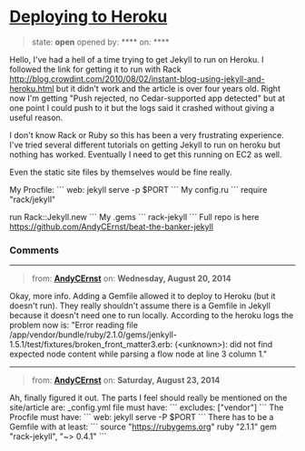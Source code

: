 # [Deploying to Heroku](https://github.com/jekyll/jekyll-help/issues/135)

> state: **open** opened by: **** on: ****

Hello,
I&#x27;ve had a hell of a time trying to get Jekyll to run on Heroku. I followed the link for getting it to run with Rack 
http://blog.crowdint.com/2010/08/02/instant-blog-using-jekyll-and-heroku.html but it didn&#x27;t work and the article is over four years old. Right now I&#x27;m getting &quot;Push rejected, no Cedar-supported app detected&quot; but at one point I could push to it but the logs said it crashed without giving a useful reason.

I don&#x27;t know Rack or Ruby so this has been a very frustrating experience. I&#x27;ve tried several different tutorials on getting Jekyll to run on heroku but nothing has worked. Eventually I need to get this running on EC2 as well.

Even the static site files by themselves would be fine really.

My Procfile:
&#x60;&#x60;&#x60;
web: jekyll serve -p $PORT
&#x60;&#x60;&#x60;
My config.ru
&#x60;&#x60;&#x60;
require &quot;rack/jekyll&quot;

run Rack::Jekyll.new
&#x60;&#x60;&#x60;
My .gems
&#x60;&#x60;&#x60;
rack-jekyll
&#x60;&#x60;&#x60;
Full repo is here https://github.com/AndyCErnst/beat-the-banker-jekyll

### Comments

---
> from: [**AndyCErnst**](https://github.com/jekyll/jekyll-help/issues/135#issuecomment-52878899) on: **Wednesday, August 20, 2014**

Okay, more info. Adding a Gemfile allowed it to deploy to Heroku (but it doesn&#x27;t run). They really shouldn&#x27;t assume there is a Gemfile in Jekyll because it doesn&#x27;t need one to run locally. According to the heroku logs the problem now is: &quot;Error reading file /app/vendor/bundle/ruby/2.1.0/gems/jenkyll-1.5.1/test/fixtures/broken_front_matter3.erb: (&lt;unknown&gt;): did not find expected node content while parsing a flow node at line 3 column 1.&quot; 

---
> from: [**AndyCErnst**](https://github.com/jekyll/jekyll-help/issues/135#issuecomment-53171690) on: **Saturday, August 23, 2014**

Ah, finally figured it out. The parts I feel should really be mentioned on the site/article are:
_config.yml file must have:
&#x60;&#x60;&#x60;
excludes: [&quot;vendor&quot;]
&#x60;&#x60;&#x60;
The Procfile must have:
&#x60;&#x60;&#x60;
web: jekyll serve -P $PORT
&#x60;&#x60;&#x60;
There has to be a Gemfile with at least:
&#x60;&#x60;&#x60;
source &quot;https://rubygems.org&quot;
ruby &quot;2.1.1&quot;
gem &quot;rack-jekyll&quot;, &quot;~&gt; 0.4.1&quot;
&#x60;&#x60;&#x60;
